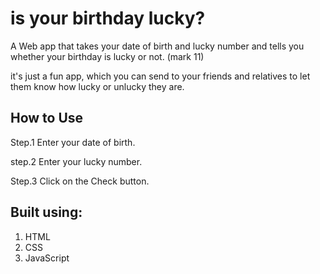 # is your birthday lucky?

A Web app that takes your date of birth and lucky number and tells you whether your birthday is lucky or not. (mark 11)

it's just a fun app, which you can send to your friends and relatives to let them know how lucky or unlucky they are.

## How to Use 
Step.1 Enter your date of birth.

step.2 Enter your lucky number.

Step.3 Click on the Check button.


## Built using:

1. HTML
1. CSS
1. JavaScript
